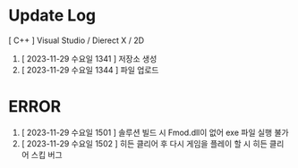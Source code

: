 # Update Log
[ C++ ] Visual Studio / Dierect X / 2D

1. [ 2023-11-29 수요일 1341 ] 저장소 생성
2. [ 2023-11-29 수요일 1344 ] 파일 업로드

# ERROR
1. [ 2023-11-29 수요일 1501 ] 솔루션 빌드 시 Fmod.dll이 없어 exe 파일 실행 불가
2. [ 2023-11-29 수요일 1502 ] 히든 클리어 후 다시 게임을 플레이 할 시 히든 클리어 스킵 버그
